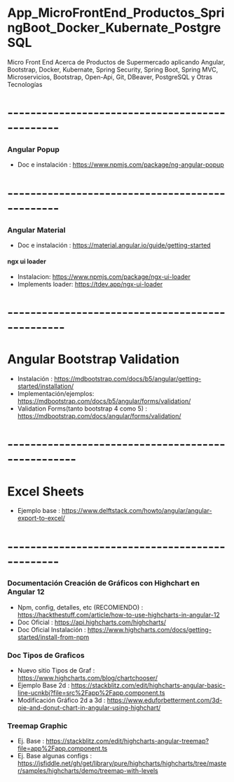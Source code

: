 # App_MicroFrontEnd_Productos_SpringBoot_Docker_Kubernate_PostgreSQL
Micro Front End Acerca de Productos de Supermercado aplicando Angular, Bootstrap, Docker, Kubernate, Spring Security, Spring Boot, Spring MVC, Microservicios, Bootstrap, Open-Api, Git, DBeaver, PostgreSQL y Otras Tecnologías


# -----------------------------------------------
### Angular Popup

* Doc e instalación : https://www.npmjs.com/package/ng-angular-popup



# -----------------------------------------------
### Angular Material

* Doc e instalación : https://material.angular.io/guide/getting-started

#### ngx ui loader

* Instalacion: https://www.npmjs.com/package/ngx-ui-loader
* Implements loader: https://tdev.app/ngx-ui-loader

# ------------------------------------------------


# Angular Bootstrap Validation

* Instalación : https://mdbootstrap.com/docs/b5/angular/getting-started/installation/
* Implementación/ejemplos: https://mdbootstrap.com/docs/b5/angular/forms/validation/
* Validation Forms(tanto bootstrap 4 como 5) : https://mdbootstrap.com/docs/angular/forms/validation/

# --------------------------------------------------

# Excel Sheets

* Ejemplo base : https://www.delftstack.com/howto/angular/angular-export-to-excel/



# -----------------------------------------------


### Documentación Creación de Gráficos con Highchart en Angular 12
* Npm, config, detalles,  etc (RECOMIENDO) : https://hackthestuff.com/article/how-to-use-highcharts-in-angular-12
* Doc Oficial : https://api.highcharts.com/highcharts/
* Doc Oficial Instalación : https://www.highcharts.com/docs/getting-started/install-from-npm

### Doc Tipos de Graficos
* Nuevo sitio Tipos de Graf : https://www.highcharts.com/blog/chartchooser/
* Ejemplo Base 2d : https://stackblitz.com/edit/highcharts-angular-basic-line-ucnkbj?file=src%2Fapp%2Fapp.component.ts
* Modificación Gráfico 2d a 3d : https://www.eduforbetterment.com/3d-pie-and-donut-chart-in-angular-using-highchart/

### Treemap Graphic
* Ej. Base : https://stackblitz.com/edit/highcharts-angular-treemap?file=app%2Fapp.component.ts
* Ej. Base algunas configs : https://jsfiddle.net/gh/get/library/pure/highcharts/highcharts/tree/master/samples/highcharts/demo/treemap-with-levels

